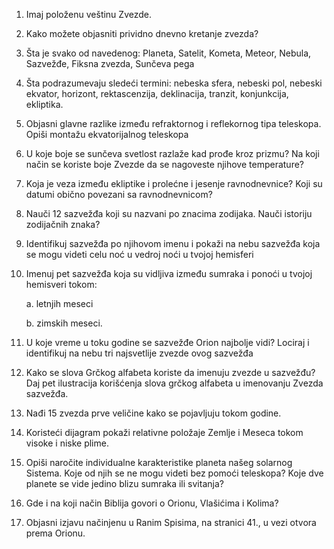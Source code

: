 1.  Imaj položenu veštinu Zvezde.

2.  Kako možete objasniti prividno dnevno kretanje zvezda?

3.  Šta je svako od navedenog: Planeta, Satelit, Kometa, Meteor, Nebula,
    Sazvežđe, Fiksna zvezda, Sunčeva pega

4.  Šta podrazumevaju sledeći termini: nebeska sfera, nebeski pol,
    nebeski ekvator, horizont, rektascenzija, deklinacija, tranzit,
    konjunkcija, ekliptika.

5.  Objasni glavne razlike između refraktornog i reflekornog tipa
    teleskopa. Opiši montažu ekvatorijalnog teleskopa

6.  U koje boje se sunčeva svetlost razlaže kad prođe kroz prizmu? Na
    koji način se koriste boje Zvezde da se nagoveste njihove
    temperature?

7.  Koja je veza između ekliptike i prolećne i jesenje ravnodnevnice?
    Koji su datumi obično povezani sa ravnodnevnicom?

8.  Nauči 12 sazvežđa koji su nazvani po znacima zodijaka. Nauči
    istoriju zodijačnih znaka?

9.  Identifikuj sazvežđa po njihovom imenu i pokaži na nebu sazvežđa
    koja se mogu videti celu noć u vedroj noći u tvojoj hemisferi

10. Imenuj pet sazvežđa koja su vidljiva između sumraka i ponoći u
    tvojoj hemisveri tokom:

    a.  letnjih meseci

    b.  zimskih meseci.

11. U koje vreme u toku godine se sazvežđe Orion najbolje vidi? Lociraj
    i identifikuj na nebu tri najsvetlije zvezde ovog sazvežđa

12. Kako se slova Grčkog alfabeta koriste da imenuju zvezde u sazvežđu?
    Daj pet ilustracija korišćenja slova grčkog alfabeta u imenovanju
    Zvezda sazvežđa.

13. Nađi 15 zvezda prve veličine kako se pojavljuju tokom godine.

14. Koristeći dijagram pokaži relativne položaje Zemlje i Meseca tokom
    visoke i niske plime.

15. Opiši naročite individualne karakteristike planeta našeg solarnog
    Sistema. Koje od njih se ne mogu videti bez pomoći teleskopa? Koje
    dve planete se vide jedino blizu sumraka ili svitanja?

16. Gde i na koji način Biblija govori o Orionu, Vlašićima i Kolima?

17. Objasni izjavu načinjenu u Ranim Spisima, na stranici 41., u vezi
    otvora prema Orionu.
